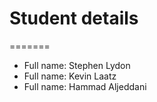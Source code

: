# Student details

=======
- Full name: Stephen Lydon
- Full name: Kevin Laatz
- Full name: Hammad Aljeddani